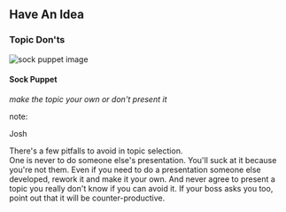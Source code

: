 ## Have An Idea

### Topic Don'ts

![sock puppet image](images/sock_puppet.jpg)

#### Sock Puppet

_make the topic your own or don't present it_

note:

Josh

There's a few pitfalls to avoid in topic selection.  
One is never to do someone else's presentation.  You'll
suck at it because you're not them.  Even if you need to do a
presentation someone else developed, rework it and make it
your own.  And never agree to present a topic you really
don't know if you can avoid it.  If your boss asks you too,
point out that it will be counter-productive.